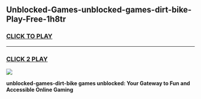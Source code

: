 
## Unblocked-Games-unblocked-games-dirt-bike-Play-Free-1h8tr
<h3>
<a href="https://premium76.site?title=unblocked-games-dirt-bike&ref=18A1">CLICK TO PLAY</a></h3>
<hr>

<h3>
<a href="https://premium76.site?title=unblocked-games-dirt-bike&ref=18A1">CLICK 2 PLAY</a>
  
</h3>

<a href="https://premium76.site?title=unblocked-games-dirt-bike&ref=18A1"><img src="https://clearcache.store/games.png"></a>


**unblocked-games-dirt-bike games unblocked: Your Gateway to Fun and Accessible Online Gaming**
